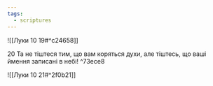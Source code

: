 ```yaml
---
tags:
  - scriptures
---
```


![[Луки 10 19#^c24658]]

20 Та не тіштеся тим, що вам коряться духи, але тіштесь, що ваші ймення записані в небі! ^73ece8

![[Луки 10 21#^2f0b21]]